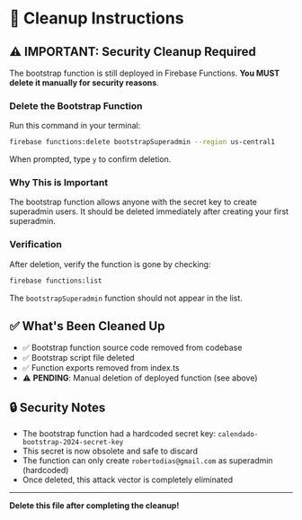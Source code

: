 # 🧹 Cleanup Instructions

## ⚠️ IMPORTANT: Security Cleanup Required

The bootstrap function is still deployed in Firebase Functions. **You MUST delete it manually for security reasons**.

### Delete the Bootstrap Function

Run this command in your terminal:

```bash
firebase functions:delete bootstrapSuperadmin --region us-central1
```

When prompted, type `y` to confirm deletion.

### Why This is Important

The bootstrap function allows anyone with the secret key to create superadmin users. It should be deleted immediately after creating your first superadmin.

### Verification

After deletion, verify the function is gone by checking:
```bash
firebase functions:list
```

The `bootstrapSuperadmin` function should not appear in the list.

## ✅ What's Been Cleaned Up

- ✅ Bootstrap function source code removed from codebase
- ✅ Bootstrap script file deleted
- ✅ Function exports removed from index.ts
- ⚠️ **PENDING**: Manual deletion of deployed function (see above)

## 🔒 Security Notes

- The bootstrap function had a hardcoded secret key: `calendado-bootstrap-2024-secret-key`
- This secret is now obsolete and safe to discard
- The function can only create `robertodias@gmail.com` as superadmin (hardcoded)
- Once deleted, this attack vector is completely eliminated

---

**Delete this file after completing the cleanup!**

